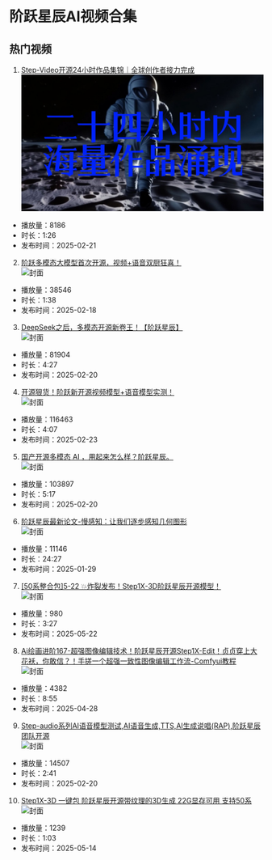 # 阶跃星辰AI视频合集

## 热门视频

1. [Step-Video开源24小时作品集锦｜全球创作者接力完成](https://www.bilibili.com/video/av114041599101175)  
![封面](8793ddd469083337db1e029545f63c8f719ed1b3.jpg)  
- 播放量：8186  
- 时长：1:26  
- 发布时间：2025-02-21

2. [阶跃多模态大模型首次开源，视频+语音双厨狂喜！](https://www.bilibili.com/video/av114020728177404)  
![封面](images0/9e4f7793e2fd4f7de43bf6557c3456f9ec1206de.jpg)  
- 播放量：38546  
- 时长：1:38  
- 发布时间：2025-02-18

3. [DeepSeek之后，多模态开源新卷王！【阶跃星辰】](https://www.bilibili.com/video/av114035576020926)  
![封面](images0/81c2a887dc4a8b3cbbd84e038db6902ae25e2c99.jpg)  
- 播放量：81904  
- 时长：4:27  
- 发布时间：2025-02-20

4. [开源狠货！阶跃新开源视频模型+语音模型实测！](https://www.bilibili.com/video/av114052571336627)  
![封面](images0/2e518464b70a60695856992330270cd8459eb65c.jpg)  
- 播放量：116463  
- 时长：4:07  
- 发布时间：2025-02-23

5. [国产开源多模态 AI ，用起来怎么样？阶跃星辰。](https://www.bilibili.com/video/av114036968523780)  
![封面](images0/497c772f5b4cde6cb5ccd209ec00963c9c7578aa.jpg)  
- 播放量：103897  
- 时长：5:17  
- 发布时间：2025-02-20

6. [阶跃星辰最新论文-慢感知：让我们逐步感知几何图形](https://www.bilibili.com/video/av113912280253015)  
![封面](images0/0506a7ac45b6c5ea3922571ec58530e684915eca.jpg)  
- 播放量：11146  
- 时长：24:27  
- 发布时间：2025-01-29

7. [[50系整合包]5-22 💥炸裂发布！Step1X-3D阶跃星辰开源模型！](https://www.bilibili.com/video/av114550150141180)  
![封面](images0/95231f245d33731c12d074ad665cd9647bd9d343.jpg)  
- 播放量：980  
- 时长：3:27  
- 发布时间：2025-05-22

8. [Ai绘画进阶167-超强图像编辑技术！阶跃星辰开源Step1X-Edit！贞贞穿上大花袄，你敢信？！手搓一个超强一致性图像编辑工作流-Comfyui教程](https://www.bilibili.com/video/av114414539772571)  
![封面](images0/faae233f37f7740b4e868983ac47d2d91e70ea06.jpg)  
- 播放量：4382  
- 时长：8:55  
- 发布时间：2025-04-28

9. [Step-audio系列AI语音模型测试,AI语音生成,TTS,AI生成说唱(RAP),阶跃星辰团队开源](https://www.bilibili.com/video/av114034821042774)  
![封面](images0/cba7d1b7bc4fffe0e2506c5b8fba76733136f02b.jpg)  
- 播放量：14507  
- 时长：2:41  
- 发布时间：2025-02-20

10. [Step1X-3D 一键包 阶跃星辰开源带纹理的3D生成 22G显存可用 支持50系](https://www.bilibili.com/video/av114505421952088)  
![封面](images0/b90227199c6a5d3f435d611f5d53bae6b102267f.jpg)  
- 播放量：1239  
- 时长：1:03  
- 发布时间：2025-05-14

